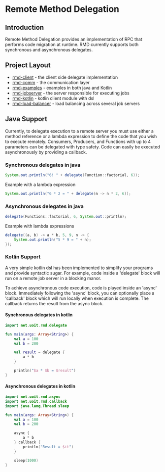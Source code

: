 # Remote Method Delegation

## Introduction

Remote Method Delegation provides an implementation of RPC that performs
code migration at runtime. RMD currently supports both synchronous and asynchronous
delegates.


## Project Layout

- [rmd-client](/rmd-client/src/main/java/net/uoit/rmd) - the client side delegate implementation
- [rmd-comm](/rmd-comm/src/main/java/net/uoit/rmd) - the communication layer
- [rmd-examples](/rmd-examples) - examples in both java and Kotlin
- [rmd-jobserver](/rmd-jobserver/src/main/java/net/uoit/rmd) - the server responsible for executing jobs
- [rmd-kotlin](/rmd-kotlin/src/main/kotlin/net/uoit/rmd) - kotlin client module with dsl
- [rmd-load-balancer](/rmd-load-balancer/src/main/java/net/uoit/rmd) - load balancing across several job servers

## Java Support

Currently, to delegate execution to a remote server you must use
either a method reference or a lambda expression to define the
code that you wish to execute remotely. Consumers, Producers, and Functions
with up to 4 parameters can be delegated with type safety. Code can
easily be executed asynchronously by providing a callback.

### Synchronous delegates in java

```java
System.out.println("6! " + delegate(Function::factorial, 6));
```

Example with a lambda expression

```java
System.out.println("6 * 2 = " + delegate(n -> n * 2, 6));
```

### Asynchronous delegates in java

```java
delegate(Functions::factorial, 6, System.out::println);
```

Example with lambda expressions

```java
delegate((a, b) -> a * b, 5, 9, n -> {
    System.out.println("5 * 9 = " + n);
});
```

### Kotlin Support

A very simple kotlin dsl has been implemented to simplify your
programs and provide syntactic sugar. For example, code inside
a 'delegate' block will run on a remote job server in a blocking manor.

To achieve asynchronous code execution, code is played inside an
'async' block. Immediately following the 'async' block, you can
optionally place a 'callback' block which will run locally when
execution is complete. The callback returns the result from
the async block.

#### Synchronous delegates in kotlin
```kotlin
import net.uoit.rmd.delegate

fun main(args: Array<String>) {
    val a = 100
    val b = 200

    val result = delegate {
        a * b
    }

    println("$a * $b = $result")
}
```

#### Asynchronous delegates in kotlin

```kotlin
import net.uoit.rmd.async
import net.uoit.rmd.callback
import java.lang.Thread.sleep

fun main(args: Array<String>) {
    val a = 100
    val b = 200

    async {
        a * b
    } callback {
        println("Result = $it")
    }

    sleep(1000)
}
```
